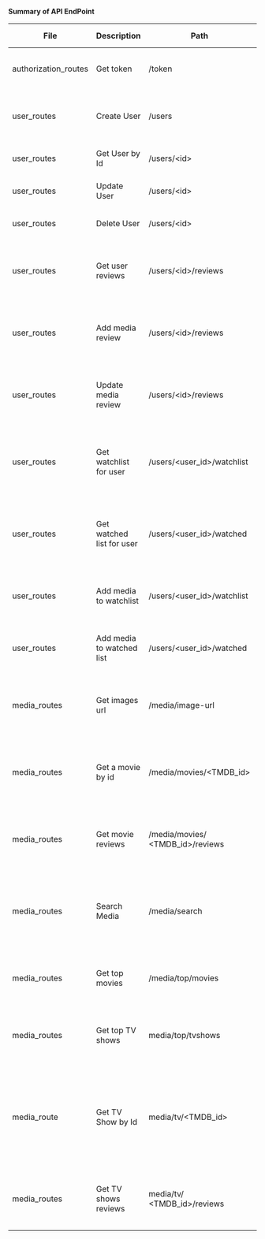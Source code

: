 **Summary of API EndPoint**

| **File** | **Description** | **Path** | **Request Body** | **Error Response** | **Response Body** | **Request Type** |
| ------ | --------------- | -------- | ---------------- | ------------------ | ----------------- | ----------------- |
| authorization_routes | Get token | /token | { username: username, password: password} | {statuscode: 403, Message: “Unauthorized”} | {statuscode: 201, message: “generated used: token: token}| POST |
| user_routes | Create User | /users | {name: userName, email: userEmail, username: username,password: password} | {statuscode: 400, Message: “bad request”} | {statuscode: 201, message: “User: {new_user.username} created successfully.”, user: { id: userId, name: userName, email: userEmail, username: user, password: password }} | POST |
| user_routes | Get User by Id | /users/\<id\> |  | {statuscode: 400, Message: “bad request”} | {statuscode: 200, message: “Successfully retrieved {username}”, user: { id: userId, name: Name, email: userEmail, username: user}} | GET |
| user_routes | Update User | /users/\<id\> | {name: userName, email: userEmail,} | {statuscode: 400, Message: “bad request”} | {statuscode: 200, message: “Successfully updated {username}”, user: { id: userId, name: userName, email: userEmail, username: user}} | PATCH |
| user_routes | Delete User | /users/\<id\> |  | {statuscode: 400, Message: “bad request”} | { statuscode: 200, message: “User with id: <id> successfully deleted”} | DELETE |
| user_routes | Get user reviews | /users/\<id\>/reviews |  | {statuscode: 400, Message: “bad request”} | { statuscode: 200, message: “User \<username\> reviews retrieved successfully.”, data: {  user: { userId: userId, username: username} , reviews: \[ { media: { id: TMDB_id, title: mediaTitle,    isMovie: true/false content: theReview, created: dateCreated, rating: 1.0-10.0, updated: dateUpdated, fromTMDB:false} { \<\<another review\>\> } \] } } | GET |
| user_routes | Add media review | /users/\<id\>/reviews |  { media: { TMDB_id: TMDB_id , isMovie: true/false, title: mediaTitle } content: theReview, rating: 1.0-10.0, } | {statuscode: 400, Message: “bad request”} | { statuscode: 201, message: “Success creating review for user id: media id: ”, data: { user: { id: userId, username: username }, media: { id: TMDB_id, title: mediaTitle,    isMovie: true/false}, content: theReview, created: dateCreated, rating: 1.0-10.0, updated: dateUpdated, fromTMDB: false } | POST |
| user_routes | Update media review | /users/\<id\>/reviews | { media: { TMDB_id: TMDB_id , isMovie: true/false, title: mediaTitle } content: theReview, rating: 1.0-10.0, } | {statuscode: 400, Message: “bad request”} | { statuscode: 201, message: “Success creating review for user id: media id: ”, data: { user: { id: userId, username: username }, media: { id: TMDB_id, title: mediaTitle, isMovie: true/false},  content: theReview, created: dateCreated, rating: 1.0-10.0, updated: dateUpdated, fromTMDB: false } | PATCH |
| user_routes | Get watchlist for user | /users/\<user_id\>/watchlist |  | { statuscode: 500, message: ‘server error’ } | {"message": "Successfully getting \<username\> watchlist.", "statuscode": 200, "watchlist": \[ { "id": int, "media": { "TMDB_id": id, "isMovie": true, "original_language": "en", "overview": BriefSummary, "poster_url": url, "rating": 8.425, "release_date": date, "title": Title, "vote_count": 4609 },  "user": {"id": int, "username": username }, "watched": false }, { \<\<Another entry \>\> } \] } | GET |
| user_routes | Get watched list for user | /users/\<user_id\>/watched |  | { statuscode: 500, message: ‘server error’ } | {"message": "Successfully getting \<username\> watched.", "statuscode": 200, "watched": \[ { "id": int, "media": { "TMDB_id": id, "isMovie": true, "original_language": "en", "overview": BriefSummary, "poster_url": url, "rating": 8.425, "release_date": date, "title": Title, "vote_count": 4609 },  "user": {"id": int, "username": username }, "watched": true }, { \<\<Another entry \>\> } \] } | GET |
| user_routes | Add media to watchlist | /users/\<user_id\>/watchlist | { TMDB_id: tmdb_id, isMovie: true/false, title: title } | { statuscode: 400, Message: “bad request” } | { "entry": { "id": int, "media": { "TMDB_id": id, "id": int, "isMovie": true/false, "title": mediaTitle },  "user": { "id": 1, "username": "chobichii"}, "watched": false}, "message": "Successfully adding \<title\> to \<username\> watchlist", "statuscode": 201 } | POST |
| user_routes | Add media to watched list | /users/\<user_id\>/watched | { TMDB_id: tmdb_id, isMovie: true/false, title: title } | { statuscode: 400, Message: “bad request” } | { "entry": { "id": int, "media": { "TMDB_id": id, "id": int, "isMovie": true/false, "title": mediaTitle },  "user": { "id": 1, "username": "chobichii"}, "watched": true}, "message": "Successfully adding \<title\> to \<username\> watched list", "statuscode": 201 } | POST |
| media_routes | Get images url | /media/image-url |    | {statuscode: 500,Message: “bad request”} | {"configuration": {"base_url": "http://image.tmdb.org/t/p/","poster_sizes": ["w92","w154","w185","w342","w500","w780","original"], "secure_base_url":  "https://image.tmdb.org/t/p/"},"message": "Images url configuration retrieved","statuscode": 200} | GET  |
| media_routes | Get a movie by id | /media/movies/\<TMDB_id\> |  | { statuscode: 500, message: ‘server error’ } | { statuscode: 200, message: "Movie with id: \<TMDB_id\> retrieved from TMDB",  movie: { TMDB_id: MovieId, title: movieTitle, overview: briefsummary, rating: 1.0-10.0, genres: \[ genre1, genre2, genre3\], posterUrl: (img url), original_language: language, runtime: (num minutes), status: (Rumored, Planned, In Production, Post Production, Released, Cancelled), release_date: date } } | GET |
| media_routes | Get movie reviews | /media/movies/ \<TMDB_id\>/reviews |  | { statuscode: 400, Message: “bad request” } | {statuscode: 200, message: “Movie \<name\> reviews retrieved successfully.”,  media : { id: id,  is_movie: false,  TMDB_id: tmdb_id,  “Title”: title }, reviews: \[ { user: {id: userId, username: username }, content: theReview, created: dateCreated, rating: 1.0-10.0, updated: dateUpdated, fromTMDB: true/false}, { \<\<another review\>\> } \]} | GET |
| media_routes | Search Media | /media/search | { query: titleToSearch } | { statuscode: 400, Message: “bad request” } | { data: \[ {TMDB_id: id,  first_air_date: date,  isMovie: false,  name: tvshowName, origin_country: \[ country1, country2 \],  original_language: language,  overview: briefSummary,  poster_url: url, rating: 0-10.0 },  {TMDB_id: id,  release_date: date,  isMovie: true,  title: movieName,   original_language: language,  overview: briefSummary,  poster_url: url, rating: 0-10.0, vote_count: int }, { \<\<another media search result\>\> } \] } | POST |
| media_routes | Get top movies | /media/top/movies |  | { statuscode: 400, Message: “bad request” } | { "message": "Top movies retrieved from TMDB", "movies": \[ {"TMDB_id": id, "isMovie": true, "original_language": language, "overview": briefSummary, "poster_url": url, "rating": 0.0-10.0, "release_date": date, "title": movieTitle, "vote_count": int }, { \<\<another top movie\>\> } \] } | GET |
| media_routes | Get top TV shows | media/top/tvshows |  | { statuscode: 400, Message: “bad request” } | { "message": "Top TV shows retrieved from TMDB", "statuscode": 200, "tvshows": \[ {"TMDB_id": id, "first_air_date": date, "isMovie": false, "name": "Bodies", "origin_country": \[Country1, Country2\], "original_language": language, "overview": briefSummary, "poster_url":url, "rating": 0.0-10.0}, { \<\<another top tvshow \>\> } \] } | GET | 
| media_route | Get TV Show by Id | media/tv/\<TMDB_id\> |  | { statuscode: 400, Message: “bad request” } | {"message": "TV show with id: \<TMDB_id\> retrieved from TMDB", "statuscode": 200, "tvshow": {"TMDB_id": id, "episode_runtime": [], "first_air_date": date, "genres": \[Genre1,Genre2\], "isMovie": false, "last_air_date": date, "name": tvShowName, "number_of_episodes": int, "number_of_seasons": int, "origin_country": \[country1, country2\], "original_language": language, "overview": briefSummary, "poster_url": url, "providers": [], "rating": 0.0-10.0,  status:(Rumored, Planned, In Production, Post Production, Released, Cancelled), "vote_count": int} } | GET |
| media_routes | Get TV shows reviews | media/tv/ \<TMDB_id\>/reviews | | { statuscode: 400, Message: “bad request” } | { "media": {"TMDB_id": "100088", "id": null, "isMovie": false, "title": null},  reviews: \[ { user: {id: userId, username: username }, content: theReview, created: dateCreated, rating: 1.0-10.0, updated: dateUpdated, fromTMDB: true/false}, { <<another review>> } \], "message": "Reviews for tvshow with id: \<TMDB_id\>  retrieved Successfully",  "statuscode": 200 } | GET |
